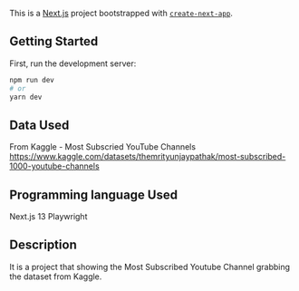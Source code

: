 This is a [Next.js](https://nextjs.org/) project bootstrapped with [`create-next-app`](https://github.com/vercel/next.js/tree/canary/packages/create-next-app).

## Getting Started

First, run the development server:

```bash
npm run dev
# or
yarn dev
```


## Data Used

From Kaggle - Most Subscried YouTube Channels
https://www.kaggle.com/datasets/themrityunjaypathak/most-subscribed-1000-youtube-channels


## Programming language Used

Next.js 13
Playwright

## Description

It is a project that showing the Most Subscribed Youtube Channel grabbing the dataset from Kaggle. 